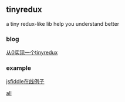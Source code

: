 ## tinyredux

a tiny redux-like lib help you understand better

### blog
[从0实现一个tinyredux](https://github.com/ykforerlang/tinyredux/blob/master/blog/%E4%BB%8E0%E5%AE%9E%E7%8E%B0%E4%B8%80%E4%B8%AAtinyredux.md)

### example
[jsfiddle在线例子](https://jsfiddle.net/yankang/6trky9qq/)

[all](https://github.com/ykforerlang/tinyredux/tree/master/example/all)
